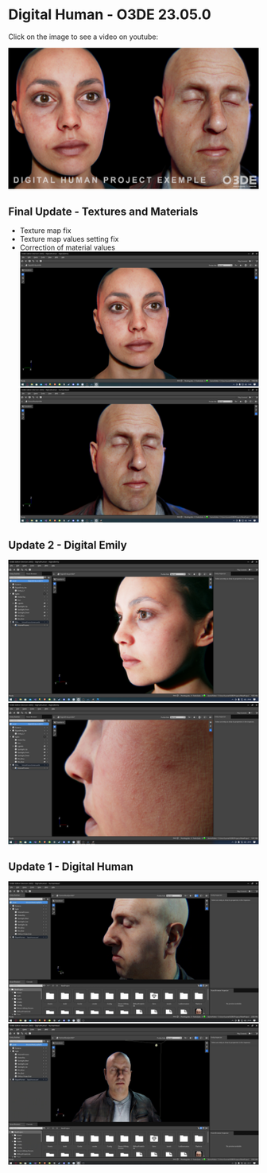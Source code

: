 # Digital Human - O3DE 23.05.0
Click on the image to see a video on youtube:

[![Youtube video](https://github.com/leonardolimaArt/Digital-Human/blob/main/Readme_Photos/cover.jpg)](https://youtu.be/D_EvCN_qFPo)

## Final Update - Textures and Materials
* Texture map fix
* Texture map values setting fix
* Correction of material values
[![Youtube video](https://github.com/leonardolimaArt/Digital-Human/blob/main/Readme_Photos/finalExemple1.jpg)](https://youtu.be/D_EvCN_qFPo)
[![Youtube video](https://github.com/leonardolimaArt/Digital-Human/blob/main/Readme_Photos/finalExemple0.jpg)](https://youtu.be/D_EvCN_qFPo)

## Update 2 - Digital Emily
[![Youtube video](https://github.com/leonardolimaArt/Digital-Human/blob/main/Readme_Photos/digitalemily8.png)](https://youtu.be/9TtHuUQdaMc)
[![Youtube video](https://github.com/leonardolimaArt/Digital-Human/blob/main/Readme_Photos/digitalemily7.jpg)](https://youtu.be/9TtHuUQdaMc)

## Update 1 - Digital Human
[![Youtube video](https://github.com/leonardolimaArt/Digital-Human/blob/main/Readme_Photos/digitalhuman2.png)](https://www.youtube.com/watch?v=WV5t1CVqKdc)
[![Youtube video](https://github.com/leonardolimaArt/Digital-Human/blob/main/Readme_Photos/digitalhuman.png)](https://www.youtube.com/watch?v=WV5t1CVqKdc)

